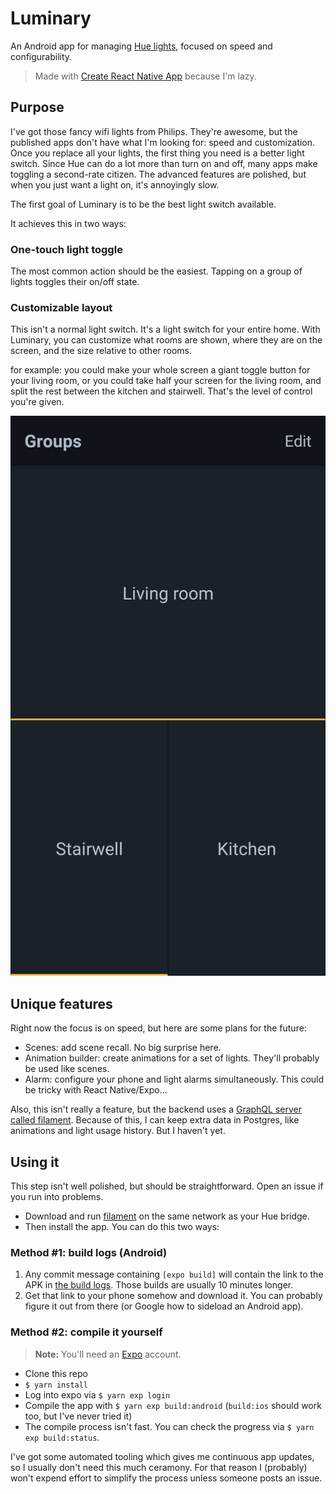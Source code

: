 # Luminary
An Android app for managing [Hue lights](https://www2.meethue.com/en-us), focused on speed and configurability.

> Made with [Create React Native App](https://github.com/react-community/create-react-native-app) because I'm lazy.

## Purpose
I've got those fancy wifi lights from Philips. They're awesome, but the published apps don't have what I'm looking for: speed and customization.
Once you replace all your lights, the first thing you need is a better light switch. Since Hue can do a lot more than turn on and off, many apps make toggling a second-rate citizen. The advanced features are polished, but when you just want a light on, it's annoyingly slow.

The first goal of Luminary is to be the best light switch available.

It achieves this in two ways:

### One-touch light toggle
The most common action should be the easiest. Tapping on a group of lights toggles their on/off state.

### Customizable layout
This isn't a normal light switch. It's a light switch for your entire home. With Luminary, you can customize what rooms are shown, where they are on the screen, and the size relative to other rooms.

for example: you could make your whole screen a giant toggle button for your living room, or you could take half your screen for the living room, and split the rest between the kitchen and stairwell. That's the level of control you're given.

![Example screenshot](./images/layout-screenshot.png)

## Unique features
Right now the focus is on speed, but here are some plans for the future:
- Scenes: add scene recall. No big surprise here.
- Animation builder: create animations for a set of lights. They'll probably be used like scenes.
- Alarm: configure your phone and light alarms simultaneously. This could be tricky with React Native/Expo...

Also, this isn't really a feature, but the backend uses a [GraphQL server called filament](https://github.com/PsychoLlama/filament). Because of this, I can keep extra data in Postgres, like animations and light usage history. But I haven't yet.

## Using it
This step isn't well polished, but should be straightforward. Open an issue if you run into problems.

- Download and run [filament](https://github.com/PsychoLlama/filament) on the same network as your Hue bridge.
- Then install the app. You can do this two ways:

### Method #1: build logs (Android)
1. Any commit message containing `[expo build]` will contain the link to the APK in [the build logs](https://travis-ci.org/PsychoLlama/luminary). Those builds are usually 10 minutes longer.
2. Get that link to your phone somehow and download it. You can probably figure it out from there (or Google how to sideload an Android app).

### Method #2: compile it yourself
> **Note:** You'll need an [Expo](https://expo.io/) account.

- Clone this repo
- `$ yarn install`
- Log into expo via `$ yarn exp login`
- Compile the app with `$ yarn exp build:android` (`build:ios` should work too, but I've never tried it)
- The compile process isn't fast. You can check the progress via `$ yarn exp build:status`.

I've got some automated tooling which gives me continuous app updates, so I usually don't need this much ceramony. For that reason I (probably) won't expend effort to simplify the process unless someone posts an issue.
